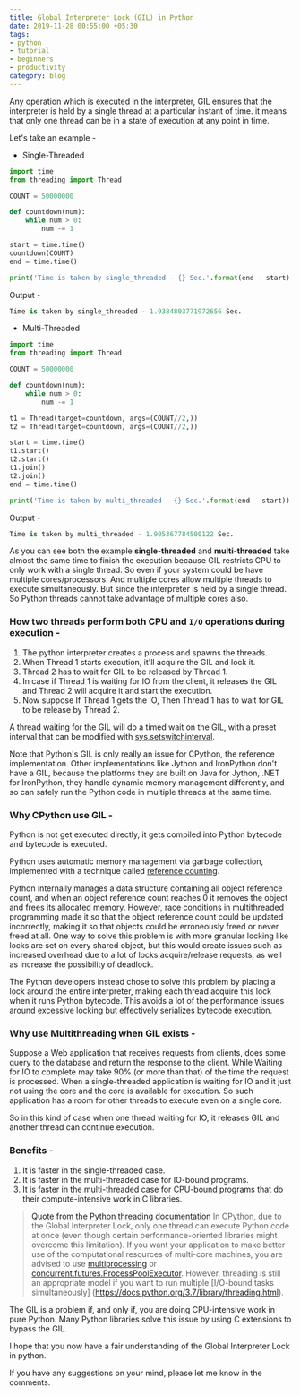 ```yaml
---
title: Global Interpreter Lock (GIL) in Python
date: 2019-11-28 00:55:00 +05:30
tags:
- python
- tutorial
- beginners
- productivity
category: blog
---
```


Any operation which is executed in the interpreter, GIL ensures that the interpreter is held by a single thread at a particular instant of time. it means that only one thread can be in a state of execution at any point in time.

Let's take an example - 
* Single-Threaded

```python
import time
from threading import Thread

COUNT = 50000000

def countdown(num):
    while num > 0:
        num -= 1

start = time.time()
countdown(COUNT)
end = time.time()

print('Time is taken by single_threaded - {} Sec.'.format(end - start)
```

Output - 
```python
Time is taken by single_threaded - 1.9384803771972656 Sec.
```

* Multi-Threaded

```python
import time
from threading import Thread

COUNT = 50000000

def countdown(num):
    while num > 0:
        num -= 1

t1 = Thread(target=countdown, args=(COUNT//2,))
t2 = Thread(target=countdown, args=(COUNT//2,))

start = time.time()
t1.start()
t2.start()
t1.join()
t2.join()
end = time.time()

print('Time is taken by multi_threaded - {} Sec.'.format(end - start))
```

Output - 
```python
Time is taken by multi_threaded - 1.905367784500122 Sec.
```

As you can see both the example **single-threaded** and **multi-threaded** take almost the same time to finish the execution because GIL restricts CPU to only work with a single thread.
So even if your system could be have multiple cores/processors. And multiple cores allow multiple threads to execute simultaneously. But since the interpreter is held by a single thread.  So Python threads cannot take advantage of multiple cores also.

### How two threads perform both CPU and `I/O` operations during execution -

1. The python interpreter creates a process and spawns the threads.
2. When Thread 1 starts execution, it'll acquire the GIL and lock it.
3. Thread 2 has to wait for GIL to be released by Thread 1.
4. In case if Thread 1 is waiting for IO from the client, it releases the GIL and  Thread 2 will acquire it and start the execution.
5. Now suppose If Thread 1 gets the IO, Then Thread 1 has to wait for GIL to be release by Thread 2.

A thread waiting for the GIL will do a timed wait on the GIL, with a preset interval that can be modified with [sys.setswitchinterval](https://docs.python.org/3/library/sys.html#sys.setswitchinterval).

Note that Python's GIL is only really an issue for CPython, the reference implementation. Other implementations like Jython and IronPython don't have a GIL, because the platforms they are built on Java for Jython, .NET for IronPython, they handle dynamic memory management differently, and so can safely run the Python code in multiple threads at the same time.


### Why CPython use GIL - 

Python is not get executed directly, it gets compiled into Python bytecode and bytecode is executed. 

Python uses automatic memory management via garbage collection, implemented with a technique called [reference counting](https://dev.to/sharmapacific/garbage-collection-in-python-1d4g).

Python internally manages a data structure containing all object reference count, and when an object reference count reaches 0 it removes the object and frees its allocated memory.
However, race conditions in multithreaded programming made it so that the object reference count could be updated incorrectly, making it so that objects could be erroneously freed or never freed at all. One way to solve this problem is with more granular locking like locks are set on every shared object, but this would create issues such as increased overhead due to a lot of locks acquire/release requests, as well as increase the possibility of deadlock. 

The Python developers instead chose to solve this problem by placing a lock around the entire interpreter, making each thread acquire this lock when it runs Python bytecode.  This avoids a lot of the performance issues around excessive locking but effectively serializes bytecode execution.

### Why use Multithreading when GIL exists -

Suppose a Web application that receives requests from clients, does some query to the database and return the response to the client. While Waiting for IO to complete may take 90% (or more than that) of the time the request is processed. When a single-threaded application is waiting for IO and it just not using the core and the core is available for execution. So such application has a room for other threads to execute even on a single core.

So in this kind of case when one thread waiting for IO, it releases GIL and another thread can continue execution.

### Benefits -
1. It is faster in the single-threaded case.
2. It is faster in the multi-threaded case for IO-bound programs.
3. It is faster in the multi-threaded case for CPU-bound programs that do their compute-intensive work in C libraries.


>[Quote from the Python threading documentation](https://docs.python.org/3.7/library/threading.html)
In CPython, due to the Global Interpreter Lock, only one thread can execute Python code at once (even though certain performance-oriented libraries might overcome this limitation). If you want your application to make better use of the computational resources of multi-core machines, you are advised to use [multiprocessing](https://docs.python.org/3.7/library/multiprocessing.html#introduction) or [concurrent.futures.ProcessPoolExecutor](https://docs.python.org/3.7/library/concurrent.futures.html#processpoolexecutor). 
However, threading is still an appropriate model if you want to run multiple [I/O-bound tasks simultaneously] (https://docs.python.org/3.7/library/threading.html).

The GIL is a problem if, and only if, you are doing CPU-intensive work in pure Python. Many Python libraries solve this issue by using C extensions to bypass the GIL.

I hope that you now have a fair understanding of the Global Interpreter Lock in python.

If you have any suggestions on your mind, please let me know in the comments.
